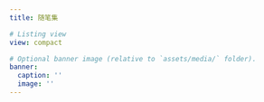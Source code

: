 ```yaml
---
title: 随笔集

# Listing view
view: compact

# Optional banner image (relative to `assets/media/` folder).
banner:
  caption: ''
  image: ''
---
```

